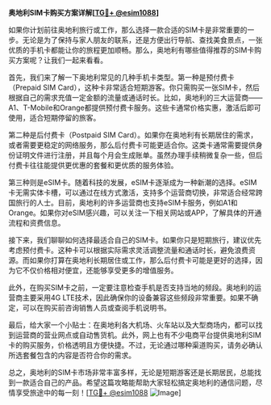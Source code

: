 **奥地利SIM卡购买方案详解[[TG💪+ @esim1088](https://t.me/s/esim1088)]**

如果你计划前往奥地利旅行或工作，那么选择一款合适的SIM卡是非常重要的一步。无论是为了保持与家人朋友的联系，还是方便出行导航、查找美食景点，一张优质的手机卡都能让你的旅程更加顺畅。那么，奥地利有哪些值得推荐的SIM卡购买方案呢？让我们一起来看看。

首先，我们来了解一下奥地利常见的几种手机卡类型。第一种是预付费卡（Prepaid SIM Card），这种卡非常适合短期游客。你只需购买一张SIM卡，然后根据自己的需求充值一定金额的流量或通话时长。比如，奥地利的三大运营商——A1、T-Mobile和Orange都提供预付费卡服务。这些卡通常价格实惠，激活后即可使用，适合短期停留的旅客。

第二种是后付费卡（Postpaid SIM Card）。如果你在奥地利有长期居住的需求，或者需要更稳定的网络服务，那么后付费卡可能更适合你。这类卡通常需要提供身份证明文件进行注册，并且每个月会生成账单。虽然办理手续稍微复杂一些，但后付费卡往往能提供更优惠的套餐和更优质的服务体验。

第三种则是eSIM卡。随着科技的发展，eSIM卡逐渐成为一种新潮的选择。eSIM卡无需实体卡槽，可以通过在线方式激活，支持多个运营商切换，非常适合经常跨国旅行的人士。目前，奥地利的许多运营商也支持eSIM卡服务，例如A1和Orange。如果你对eSIM感兴趣，可以关注一下相关网站或APP，了解具体的开通流程和资费信息。

接下来，我们聊聊如何选择最适合自己的SIM卡。如果你只是短期旅行，建议优先考虑预付费卡。这种卡可以根据实际需求灵活调整流量和通话时长，避免浪费资源。而如果你打算在奥地利长期居住或工作，那么后付费卡可能是更好的选择，因为它不仅价格相对便宜，还能够享受更多的增值服务。

此外，在购买SIM卡之前，一定要注意检查手机是否支持当地的频段。奥地利的运营商主要采用4G LTE技术，因此确保你的设备兼容这些频段非常重要。如果不确定，可以在购买前咨询销售人员或查阅手机说明书。

最后，给大家一个小贴士：在奥地利各大机场、火车站以及大型商场内，都可以找到运营商的营业网点或自动售货机。此外，网上也有不少电商平台提供奥地利SIM卡的购买服务，价格透明且方便快捷。不过，无论通过哪种渠道购买，请务必确认所选套餐包含的内容是否符合你的需求。

总之，奥地利的SIM卡市场非常丰富多样，无论是短期游客还是长期居民，总能找到一款适合自己的产品。希望这篇攻略能帮助大家轻松搞定奥地利的通信问题，尽情享受旅途中的每一刻！[[TG💪+ @esim1088](https://t.me/s/esim1088) ![Image](https://i.postimg.cc/4NQfJmqS/Snipaste-2025-05-13-00-14-12.png)]